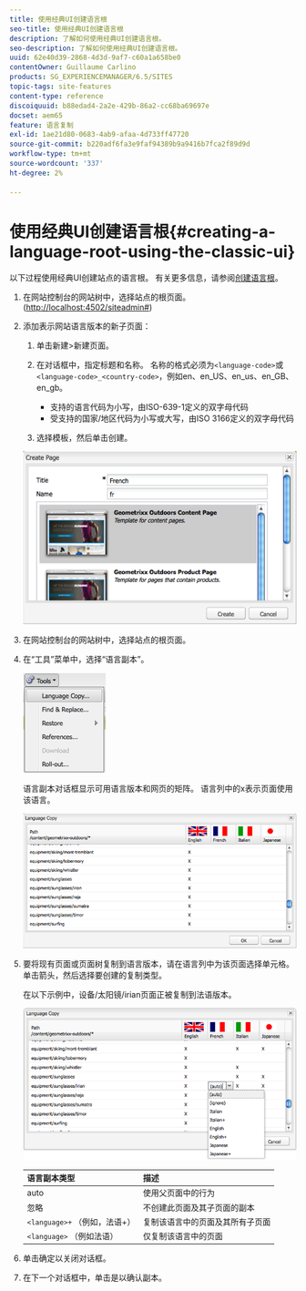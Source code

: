 ```yaml
---
title: 使用经典UI创建语言根
seo-title: 使用经典UI创建语言根
description: 了解如何使用经典UI创建语言根。
seo-description: 了解如何使用经典UI创建语言根。
uuid: 62e40d39-2868-4d3d-9af7-c60a1a658be0
contentOwner: Guillaume Carlino
products: SG_EXPERIENCEMANAGER/6.5/SITES
topic-tags: site-features
content-type: reference
discoiquuid: b88edad4-2a2e-429b-86a2-cc68ba69697e
docset: aem65
feature: 语言复制
exl-id: 1ae21d80-0683-4ab9-afaa-4d733ff47720
source-git-commit: b220adf6fa3e9faf94389b9a9416b7fca2f89d9d
workflow-type: tm+mt
source-wordcount: '337'
ht-degree: 2%

---
```


# 使用经典UI创建语言根{#creating-a-language-root-using-the-classic-ui}

以下过程使用经典UI创建站点的语言根。 有关更多信息，请参阅[创建语言根](/help/sites-administering/tc-prep.md#creating-a-language-root)。

1. 在网站控制台的网站树中，选择站点的根页面。 ([http://localhost:4502/siteadmin#](http://localhost:4502/siteadmin#))
1. 添加表示网站语言版本的新子页面：

   1. 单击新建>新建页面。
   1. 在对话框中，指定标题和名称。 名称的格式必须为`<language-code>`或`<language-code>_<country-code>`，例如en、en_US、en_us、en_GB、en_gb。

      * 支持的语言代码为小写，由ISO-639-1定义的双字母代码
      * 受支持的国家/地区代码为小写或大写，由ISO 3166定义的双字母代码
   1. 选择模板，然后单击创建。

   ![新页面](assets/newpagefr.png)

1. 在网站控制台的网站树中，选择站点的根页面。
1. 在“工具”菜单中，选择“语言副本”。

   ![工具语言副本](assets/toolslanguagecopy.png)

   语言副本对话框显示可用语言版本和网页的矩阵。 语言列中的x表示页面使用该语言。

   ![语言科皮对话](assets/languagecopydialog.png)

1. 要将现有页面或页面树复制到语言版本，请在语言列中为该页面选择单元格。 单击箭头，然后选择要创建的复制类型。

   在以下示例中，设备/太阳镜/irian页面正被复制到法语版本。

   ![文冠果苷](assets/languagecopydilogdropdown.png)

   | 语言副本类型 | 描述 |
   |---|---|
   | auto | 使用父页面中的行为 |
   | 忽略 | 不创建此页面及其子页面的副本 |
   | `<language>+` （例如，法语+） | 复制该语言中的页面及其所有子页面 |
   | `<language>` （例如法语） | 仅复制该语言中的页面 |

1. 单击确定以关闭对话框。
1. 在下一个对话框中，单击是以确认副本。
